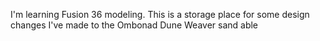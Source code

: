 I'm learning Fusion 36 modeling.  This is a storage place for some design changes I've made to the Ombonad Dune Weaver sand able
